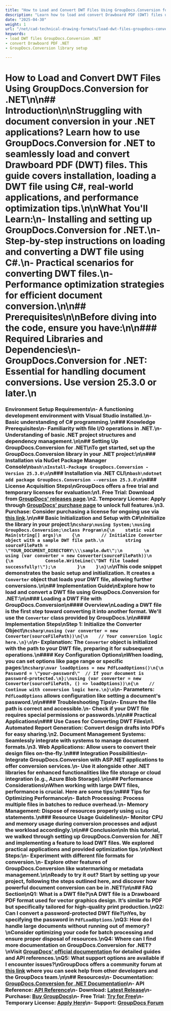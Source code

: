 ```yaml
---
title: "How to Load and Convert DWT Files Using GroupDocs.Conversion for .NET | CAD & Technical Drawing"
description: "Learn how to load and convert Drawboard PDF (DWT) files using the GroupDocs.Conversion library in .NET. This guide covers setup, implementation, and optimization tips."
date: "2025-04-30"
weight: 1
url: "/net/cad-technical-drawing-formats/load-dwt-files-groupdocs-conversion-dotnet/"
keywords:
- load DWT files GroupDocs.Conversion .NET
- convert Drawboard PDF .NET
- GroupDocs.Conversion library setup

---
```



# How to Load and Convert DWT Files Using GroupDocs.Conversion for .NET\n\n## Introduction\n\nStruggling with document conversion in your .NET applications? Learn how to use GroupDocs.Conversion for .NET to seamlessly load and convert Drawboard PDF (DWT) files. This guide covers installation, loading a DWT file using C#, real-world applications, and performance optimization tips.\n\n**What You'll Learn:**\n- Installing and setting up GroupDocs.Conversion for .NET.\n- Step-by-step instructions on loading and converting a DWT file using C#.\n- Practical scenarios for converting DWT files.\n- Performance optimization strategies for efficient document conversion.\n\n## Prerequisites\n\nBefore diving into the code, ensure you have:\n\n### Required Libraries and Dependencies\n- **GroupDocs.Conversion for .NET**: Essential for handling document conversions. Use version 25.3.0 or later.\n  
### Environment Setup Requirements\n- A functioning development environment with Visual Studio installed.\n- Basic understanding of C# programming.\n### Knowledge Prerequisites\n- Familiarity with file I/O operations in .NET.\n- Understanding of basic .NET project structures and dependency management.\n\n## Setting Up GroupDocs.Conversion for .NET\nTo get started, set up the GroupDocs.Conversion library in your .NET project:\n\n### Installation via NuGet Package Manager Console\n```bash\nInstall-Package GroupDocs.Conversion -Version 25.3.0\n```\n### Installation via .NET CLI\n```bash\ndotnet add package GroupDocs.Conversion --version 25.3.0\n```\n### License Acquisition Steps\nGroupDocs offers a free trial and temporary licenses for evaluation:\n1. **Free Trial**: Download from [GroupDocs' releases page](https://releases.groupdocs.com/conversion/net/).\n2. **Temporary License**: Apply through [GroupDocs’ purchase page](https://purchase.groupdocs.com/temporary-license/) to unlock full features.\n3. **Purchase**: Consider purchasing a license for ongoing use via [this link](https://purchase.groupdocs.com/buy).\n\n## Basic Initialization and Setup with C#\nInitialize the library in your project:\n```csharp\nusing System;\nusing GroupDocs.Conversion;\nclass Program\n{\n    static void Main(string[] args)\n    {\n        // Initialize Converter object with a sample DWT file path.\n        string sourceFilePath = \"YOUR_DOCUMENT_DIRECTORY\\\\sample.dwt\";\n        \n        using (var converter = new Converter(sourceFilePath))\n        {\n            Console.WriteLine(\"DWT file loaded successfully!\");\n        }\n    }\n}\n```\nThis code snippet demonstrates the basic setup and initialization. It creates a `Converter` object that loads your DWT file, allowing further conversions.\n\n## Implementation Guide\nExplore how to load and convert a DWT file using GroupDocs.Conversion for .NET:\n\n### Loading a DWT File with GroupDocs.Conversion\n#### Overview\nLoading a DWT file is the first step toward converting it into another format. We'll use the `Converter` class provided by GroupDocs.\n\n#### Implementation Steps\n**Step 1: Initialize the Converter Object**\n```csharp\nusing (var converter = new Converter(sourceFilePath))\n{\n    // Your conversion logic here.\n}\n```\n- **Explanation**: The `Converter` object is initialized with the path to your DWT file, preparing it for subsequent operations.\n#### Key Configuration Options\nWhen loading, you can set options like page range or specific pages:\n```csharp\nvar loadOptions = new PdfLoadOptions()\n{\n    Password = \"your-password\"  // If your document is password-protected.\n};\nusing (var converter = new Converter(sourceFilePath, () => loadOptions))\n{\n    // Continue with conversion logic here.\n}\n```\n- **Parameters**: `PdfLoadOptions` allows configuration like setting a document's password.\n\n#### Troubleshooting Tips\n- Ensure the file path is correct and accessible.\n- Check if your DWT file requires special permissions or passwords.\n\n## Practical Applications\n### Use Cases for Converting DWT Files\n1. **Automated Report Generation**: Convert design drafts into PDFs for easy sharing.\n2. **Document Management Systems**: Seamlessly integrate with systems to manage document formats.\n3. **Web Applications**: Allow users to convert their design files on-the-fly.\n### Integration Possibilities\n- Integrate GroupDocs.Conversion with ASP.NET applications to offer conversion services.\n- Use it alongside other .NET libraries for enhanced functionalities like file storage or cloud integration (e.g., Azure Blob Storage).\n\n## Performance Considerations\nWhen working with large DWT files, performance is crucial. Here are some tips:\n### Tips for Optimizing Performance\n- **Batch Processing**: Process multiple files in batches to reduce overhead.\n- **Memory Management**: Dispose of resources properly using `using` statements.\n### Resource Usage Guidelines\n- Monitor CPU and memory usage during conversion processes and adjust the workload accordingly.\n\n## Conclusion\nIn this tutorial, we walked through setting up GroupDocs.Conversion for .NET and implementing a feature to load DWT files. We explored practical applications and provided optimization tips.\n\n**Next Steps:**\n- Experiment with different file formats for conversion.\n- Explore other features of GroupDocs.Conversion like watermarking or metadata management.\n\nReady to try it out? Start by setting up your project, following the steps outlined here, and discover how powerful document conversion can be in .NET!\n\n## FAQ Section\n**Q1: What is a DWT file?**\nA DWT file is a Drawboard PDF format used for vector graphics design. It’s similar to PDF but specifically tailored for high-quality print production.\n**Q2: Can I convert a password-protected DWT file?**\nYes, by specifying the password in `PdfLoadOptions`.\n**Q3: How do I handle large documents without running out of memory?**\nConsider optimizing your code for batch processing and ensure proper disposal of resources.\n**Q4: Where can I find more documentation on GroupDocs.Conversion for .NET?**\nVisit [GroupDocs' official documentation](https://docs.groupdocs.com/conversion/net/) for detailed guides and API references.\n**Q5: What support options are available if I encounter issues?**\nGroupDocs offers a community forum at [this link](https://forum.groupdocs.com/c/conversion/10) where you can seek help from other developers and the GroupDocs team.\n\n## Resources\n- **Documentation**: [GroupDocs.Conversion for .NET Documentation](https://docs.groupdocs.com/conversion/net/)\n- **API Reference**: [API Reference](https://reference.groupdocs.com/conversion/net/)\n- **Download**: [Latest Release](https://releases.groupdocs.com/conversion/net/)\n- **Purchase**: [Buy GroupDocs](https://purchase.groupdocs.com/buy)\n- **Free Trial**: [Try for Free](https://releases.groupdocs.com/conversion/net/)\n- **Temporary License**: [Apply Here](https://purchase.groupdocs.com/temporary-license/)\n- **Support**: [GroupDocs Forum](https://forum.groupdocs.com/c/conversion/10)

